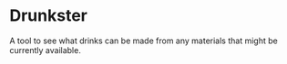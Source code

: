 # Drunkster
A tool to see what drinks can be made from any materials that might be currently available.

